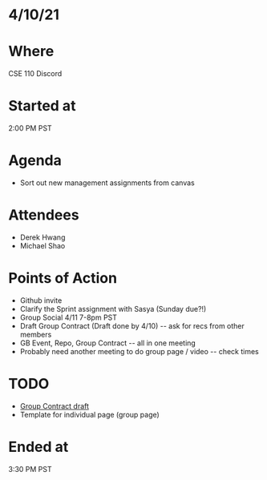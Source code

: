 # 4/10/21

# Where
CSE 110 Discord

# Started at
2:00 PM PST

# Agenda
- Sort out new management assignments from canvas

# Attendees
- Derek Hwang
- Michael Shao

# Points of Action
- Github invite
- Clarify the Sprint assignment with Sasya (Sunday due?!)
- Group Social 4/11 7-8pm PST
- Draft Group Contract (Draft done by 4/10) -- ask for recs from other members
- GB Event, Repo, Group Contract -- all in one meeting
- Probably need another meeting to do group page / video -- check times

# TODO
- [Group Contract draft](https://docs.google.com/document/d/1PomVJM8J_mH4Qfo_tDuieTqxHNCHaWQAYhFyBbCYx64/edit?usp=sharing)
- Template for individual page (group page)

# Ended at
3:30 PM PST